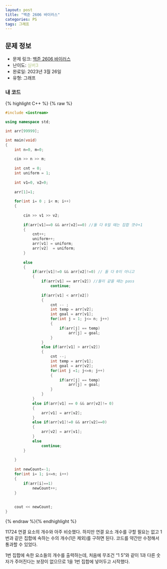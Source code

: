 ```yaml
---
layout: post
title: "백준 2606 바이러스"
categories: PS
tags: 그래프
---
```


## 문제 정보
- 문제 링크: [백준 2606 바이러스](https://www.acmicpc.net/problem/2606)
- 난이도: <span style="color:#B5C78A">실버3</span>
- 완료일: 2023년 3월 26일
- 유형: 그래프

### 내 코드

{% highlight C++ %} {% raw %}
```C++
#include <iostream>

using namespace std;

int arr[99999];

int main(void)
{
	int n=0, m=0;
	
	cin >> n >> m;
	
	int cnt = 0;
	int uniform = 1;
	
	int v1=0, v2=0;
	
	arr[1]=1;
	
	for(int i= 0 ; i< m; i++)
	{
		
		cin >> v1 >> v2;
		
		if(arr[v1]==0 && arr[v2]==0) //둘 다 0일 때는 집합 갯수+1 
		{
			cnt++;
			uniform++;
			arr[v1] = uniform;
			arr[v2]  = uniform;
		}
		
		else
		{
			if(arr[v1]!=0 && arr[v2]!=0) // 둘 다 0이 아니고
			{
				if(arr[v1] == arr[v2]) //둘이 같을 때는 pass
					continue;
				
				if(arr[v1] < arr[v2])
				{
					cnt -- ;
					int temp = arr[v2];
					int goal = arr[v1];
					for(int j = 1; j<= n; j++)
					{
						if(arr[j] == temp)
							arr[j] = goal;
					}
				}
				else if(arr[v1] > arr[v2])
				{
					cnt --;
					int temp = arr[v1];
					int goal = arr[v2];
					for(int j =1; j<=n; j++)
					{
						if(arr[j] == temp)
							arr[j] = goal;
					}
				}
			}
			else if(arr[v1] == 0 && arr[v2]!= 0)
			{
				arr[v1] = arr[v2];
			}
			else if(arr[v1]!=0 && arr[v2]==0)
			{
				arr[v2] = arr[v1];
			}
			else
				continue;
		}
		
	}
	
	int newCount=-1;
	for(int i= 1; i<=n; i++)
	{
		if(arr[i]==1)
			newCount++;
	}
	
	
	cout << newCount;
}
```
{% endraw %}{% endhighlight %}

11724 연결 요소의 개수와 아주 비슷했다. 하지만 연결 요소 개수를 구할 필요는 없고 1번과 같은 집합에 속하는 수의 개수(1은 제외)를 구하면 된다. 코드를 약간만 수정해서 통과할 수 있었다. 

1번 집합에 속한 요소들의 개수를 출력하는데, 처음에 무조건 “1 5”와 같이 1과 다른 숫자가 주어진다는 보장이 없으므로 1을 1번 집합에 넣어두고 시작했다. 
